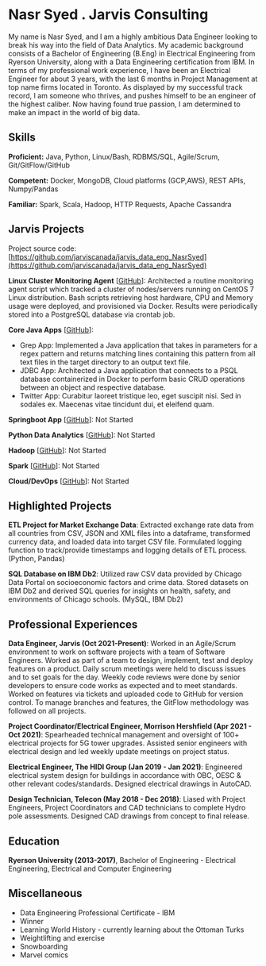 # Nasr Syed . Jarvis Consulting

My name is Nasr Syed, and I am a highly ambitious Data Engineer looking to break his way into the field of Data Analytics. My academic background consists of a Bachelor of Engineering (B.Eng) in Electrical Engineering from Ryerson University, along with a Data Engineering certification from IBM. In terms of my professional work experience, I have been an Electrical Engineer for about 3 years, with the last 6 months in Project Management at top name firms located in Toronto. As displayed by my successful track record, I am someone who thrives, and pushes himself to be an engineer of the highest caliber. Now having found true passion, I am determined to make an impact in the world of big data.

## Skills

**Proficient:** Java, Python, Linux/Bash, RDBMS/SQL, Agile/Scrum, Git/GitFlow/GitHub

**Competent:** Docker, MongoDB, Cloud platforms (GCP,AWS), REST APIs, Numpy/Pandas

**Familiar:** Spark, Scala, Hadoop, HTTP Requests, Apache Cassandra

## Jarvis Projects

Project source code: [https://github.com/jarviscanada/jarvis_data_eng_NasrSyed](https://github.com/jarviscanada/jarvis_data_eng_NasrSyed)


**Linux Cluster Monitoring Agent** [[GitHub](https://github.com/jarviscanada/jarvis_data_eng_NasrSyed/tree/master/linux_sql)]: Architected a routine monitoring agent script which tracked a cluster of nodes/servers running on CentOS 7 Linux distribution. Bash scripts retrieving host hardware, CPU and Memory usage were deployed, and provisioned via Docker. Results were periodically stored into a PostgreSQL database via crontab job.

**Core Java Apps** [[GitHub](https://github.com/jarviscanada/jarvis_data_eng_NasrSyed/tree/master/core_java)]:
      
  - Grep App: Implemented a Java application that takes in parameters for a regex pattern and returns matching lines containing this pattern from all text files in the target directory to an output text file. 
  - JDBC App: Architected a Java application that connects to a PSQL database containerized in Docker to perform basic CRUD operations between an object and respective database.
  - Twitter App: Curabitur laoreet tristique leo, eget suscipit nisi. Sed in sodales ex. Maecenas vitae tincidunt dui, et eleifend quam.

**Springboot App** [[GitHub](https://github.com/jarviscanada/jarvis_data_eng_NasrSyed/tree/master/springboot)]: Not Started

**Python Data Analytics** [[GitHub](https://github.com/jarviscanada/jarvis_data_eng_NasrSyed/tree/master/python_data_anlytics)]: Not Started

**Hadoop** [[GitHub](https://github.com/jarviscanada/jarvis_data_eng_NasrSyed/tree/master/hadoop)]: Not Started

**Spark** [[GitHub](https://github.com/jarviscanada/jarvis_data_eng_NasrSyed/tree/master/spark)]: Not Started

**Cloud/DevOps** [[GitHub](https://github.com/jarviscanada/jarvis_data_eng_NasrSyed/tree/master/cloud_devops)]: Not Started


## Highlighted Projects
**ETL Project for Market Exchange Data**: Extracted exchange rate data from all countries from CSV, JSON and XML files into a dataframe, transformed currency data, and loaded data into target CSV file. Formulated logging function to track/provide timestamps and logging details of ETL process. (Python, Pandas)

**SQL Database on IBM Db2**: Utilized raw CSV data provided by Chicago Data Portal on socioeconomic factors and crime data. Stored datasets on IBM Db2 and derived SQL queries for insights on health, safety, and environments of Chicago schools. (MySQL, IBM Db2)


## Professional Experiences

**Data Engineer, Jarvis (Oct 2021-Present)**: Worked in an Agile/Scrum environment to work on software projects with a team of Software Engineers. Worked as part of a team to design, implement, test and deploy features on a product. Daily scrum meetings were held to discuss issues and to set goals for the day. Weekly code reviews were done by senior developers to ensure code works as expected and to meet standards. Worked on features via tickets and uploaded code to GitHub for version control. To manage branches and features, the GitFlow methodology was followed on all projects.

**Project Coordinator/Electrical Engineer, Morrison Hershfield (Apr 2021 - Oct 2021)**: Spearheaded technical management and oversight of 100+ electrical projects for 5G tower upgrades. Assisted senior engineers with electrical design and led weekly update meetings on project status.

**Electrical Engineer, The HIDI Group (Jan 2019 - Jan 2021)**: Engineered electrical system design for buildings in accordance with OBC, OESC & other relevant codes/standards. Designed electrical drawings in AutoCAD.

**Design Technician, Telecon (May 2018 - Dec 2018)**: Liased with Project Engineers, Project Coordinators and CAD technicians to complete Hydro pole assessments. Designed CAD drawings from concept to final release.


## Education
**Ryerson University (2013-2017)**, Bachelor of Engineering - Electrical Engineering, Electrical and Computer Engineering


## Miscellaneous
- Data Engineering Professional Certificate - IBM
- Winner
- Learning World History - currently learning about the Ottoman Turks
- Weightlifting and exercise
- Snowboarding
- Marvel comics